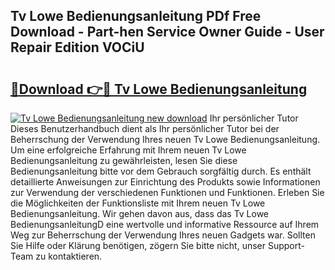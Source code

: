 ## Tv Lowe Bedienungsanleitung PDf Free Download - Part-hen Service Owner Guide - User Repair Edition VOCiU

# <h2><a href="http://df3xvib.blite.top/?on=Tv+Lowe+Bedienungsanleitung">🔗Download 👉🔴 Tv Lowe Bedienungsanleitung</a></h2>

[![Tv Lowe Bedienungsanleitung new download](https://i.imgur.com/lujVjoI.png)](http://df3xvib.blite.top/?on=Tv+Lowe+Bedienungsanleitung)
Ihr persönlicher Tutor Dieses Benutzerhandbuch dient als Ihr persönlicher Tutor bei der Beherrschung der Verwendung Ihres neuen Tv Lowe Bedienungsanleitung. Um eine erfolgreiche Erfahrung mit Ihrem neuen Tv Lowe Bedienungsanleitung zu gewährleisten, lesen Sie diese Bedienungsanleitung bitte vor dem Gebrauch sorgfältig durch. Es enthält detaillierte Anweisungen zur Einrichtung des Produkts sowie Informationen zur Verwendung der verschiedenen Funktionen und Funktionen. Erleben Sie die Möglichkeiten der Funktionsliste mit Ihrem neuen Tv Lowe Bedienungsanleitung. Wir gehen davon aus, dass das Tv Lowe BedienungsanleitungD eine wertvolle und informative Ressource auf Ihrem Weg zur Beherrschung der Verwendung Ihres neuen Gadgets war. Sollten Sie Hilfe oder Klärung benötigen, zögern Sie bitte nicht, unser Support-Team zu kontaktieren.

